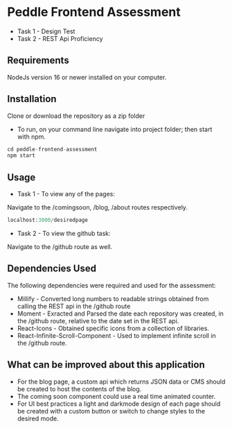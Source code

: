 # Peddle Frontend Assessment

* Task 1 - Design Test
* Task 2 - REST Api Proficiency

## Requirements

NodeJs version 16 or newer installed on your computer.

## Installation

Clone or download the repository as a zip folder

* To run, on your command line navigate into project folder; then start with npm.

```JavaScript
cd peddle-frontend-assessment
npm start
```

## Usage

* Task 1 - To view any of the pages:

Navigate to the /comingsoon, /blog, /about routes respectively.

```JavaScript
localhost:3000/desiredpage
```

* Task 2 - To view the github task:

Navigate to the /github route as well.

## Dependencies Used

The following dependencies were required and used for the assessment:

* Millify - Converted long numbers to readable strings obtained from calling the REST api in the /github route
* Moment - Exracted and Parsed the date each repository was created, in the /github route, relative to the date set in the REST api.
* React-Icons - Obtained specific icons from a collection of libraries.
* React-Infinite-Scroll-Component - Used to implement infinite scroll in the /github route.

## What can be improved about this application

* For the blog page, a custom api which returns JSON data or CMS should be created to host the contents of the blog.
* The coming soon component could use a real time animated counter.
* For UI best practices a light and darkmode design of each page should be created with a custom button or switch to change styles to the desired mode.
